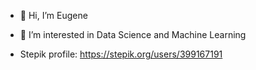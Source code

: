 - 👋 Hi, I’m Eugene
- 👀 I’m interested in Data Science and Machine Learning

- Stepik profile: https://stepik.org/users/399167191

<!---
MeSugar/MeSugar is a ✨ special ✨ repository because its `README.md` (this file) appears on your GitHub profile.
You can click the Preview link to take a look at your changes.
--->
